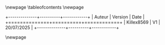 \newpage
\tableofcontents
\newpage



+--------------+----------+------------+
| Auteur       | Version  | Date       |
+==============+==========+============+
| Killex8569   | V1       | 20/07/2025 |
+--------------+----------+------------+

\newpage


